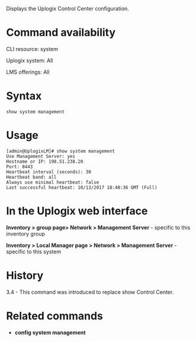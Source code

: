 <!-- 5.4 -->

Displays the Uplogix Control Center configuration.

# Command availability 

CLI resource: system

Uplogix system: All

LMS offerings: All

# Syntax

```
show system management
```

# Usage

```
[admin@UplogixLM]# show system management
Use Management Server: yes
Hostname or IP: 198.51.238.20
Port: 8443
Heartbeat interval (seconds): 30
Heartbeat band: all
Always use minimal heartbeat: false
Last successful heartbeat: 10/13/2017 18:48:36 GMT (Full)

```

# In the Uplogix web interface

**Inventory > group page> Network > Management Server** - specific to this inventory group

**Inventory > Local Manager page > Network > Management Server** - specific to this system

# History 

3.4 - This command was introduced to replace show Control Center.

# Related commands 

- **config system management**
